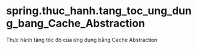 # spring.thuc_hanh.tang_toc_ung_dung_bang_Cache_Abstraction
Thực hành tăng tốc độ của ứng dụng bằng Cache Abstraction
